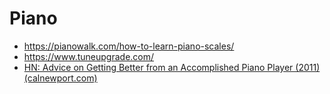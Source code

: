 # Piano

- https://pianowalk.com/how-to-learn-piano-scales/
- https://www.tuneupgrade.com/
- [HN: Advice on Getting Better from an Accomplished Piano Player (2011) (calnewport.com)](https://news.ycombinator.com/item?id=20185854)
